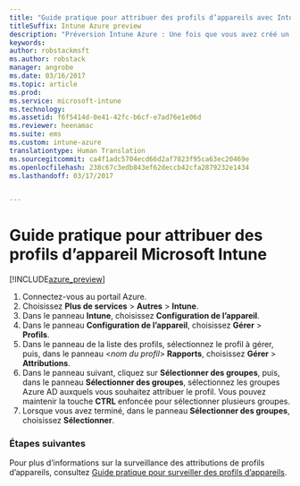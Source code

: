 ```yaml
---
title: "Guide pratique pour attribuer des profils d’appareils avec Intune"
titleSuffix: Intune Azure preview
description: "Préversion Intune Azure : Une fois que vous avez créé un profil d’appareil Intune, apprenez à l’attribuer à des appareils dans cette rubrique."
keywords: 
author: robstackmsft
ms.author: robstack
manager: angrobe
ms.date: 03/16/2017
ms.topic: article
ms.prod: 
ms.service: microsoft-intune
ms.technology: 
ms.assetid: f6f5414d-0e41-42fc-b6cf-e7ad76e1e06d
ms.reviewer: heenamac
ms.suite: ems
ms.custom: intune-azure
translationtype: Human Translation
ms.sourcegitcommit: ca4f1adc5704ecd66d2af7823f95ca63ec20469e
ms.openlocfilehash: 238c67c3edb843ef62deccb42cfa2879232e1434
ms.lasthandoff: 03/17/2017


---
```


# <a name="how-to-assign-microsoft-intune-device-profiles"></a>Guide pratique pour attribuer des profils d’appareil Microsoft Intune

[!INCLUDE[azure_preview](../includes/azure_preview.md)]


1. Connectez-vous au portail Azure.
2. Choisissez **Plus de services** > **Autres** > **Intune**.
3. Dans le panneau **Intune**, choisissez **Configuration de l’appareil**.
1. Dans le panneau **Configuration de l’appareil**, choisissez **Gérer** > **Profils**.
2. Dans le panneau de la liste des profils, sélectionnez le profil à gérer, puis, dans le panneau <*nom du profil*> **Rapports**, choisissez **Gérer** > **Attributions**.
3. Dans le panneau suivant, cliquez sur **Sélectionner des groupes**, puis, dans le panneau **Sélectionner des groupes**, sélectionnez les groupes Azure AD auxquels vous souhaitez attribuer le profil. Vous pouvez maintenir la touche **CTRL** enfoncée pour sélectionner plusieurs groupes.
4. Lorsque vous avez terminé, dans le panneau **Sélectionner des groupes**, choisissez **Sélectionner**.

### <a name="next-steps"></a>Étapes suivantes
Pour plus d’informations sur la surveillance des attributions de profils d’appareils, consultez [Guide pratique pour surveiller des profils d’appareils](how-to-monitor-device-profiles.md).

